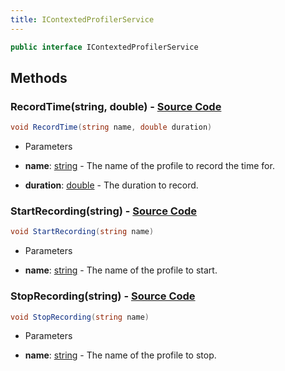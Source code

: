 ```yaml
---
title: IContextedProfilerService
---
```


```csharp
public interface IContextedProfilerService
```

## Methods

### **RecordTime(string, double)** - [Source Code](https://github.com/swiftly-solution/swiftlys2/blob/main/managed/src/SwiftlyS2.Shared/Modules/Profiler/IContextedProfilerService.cs#L22)

```csharp
void RecordTime(string name, double duration)
```

- Parameters

- **name**: [string](https://learn.microsoft.com/dotnet/api/system.string) - The name of the profile to record the time for.
- **duration**: [double](https://learn.microsoft.com/dotnet/api/system.double) - The duration to record.

### **StartRecording(string)** - [Source Code](https://github.com/swiftly-solution/swiftlys2/blob/main/managed/src/SwiftlyS2.Shared/Modules/Profiler/IContextedProfilerService.cs#L9)

```csharp
void StartRecording(string name)
```

- Parameters

- **name**: [string](https://learn.microsoft.com/dotnet/api/system.string) - The name of the profile to start.

### **StopRecording(string)** - [Source Code](https://github.com/swiftly-solution/swiftlys2/blob/main/managed/src/SwiftlyS2.Shared/Modules/Profiler/IContextedProfilerService.cs#L15)

```csharp
void StopRecording(string name)
```

- Parameters

- **name**: [string](https://learn.microsoft.com/dotnet/api/system.string) - The name of the profile to stop.


